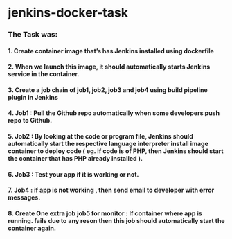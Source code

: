 # jenkins-docker-task

### The Task was:

#### 1.	Create container image that’s has Jenkins installed  using dockerfile 

#### 2.	When we launch this image, it should automatically starts Jenkins service in the container.

#### 3.	Create a job chain of job1, job2, job3 and  job4 using build pipeline plugin in Jenkins 

#### 4.	 Job1 : Pull  the Github repo automatically when some developers push repo to Github.

#### 5.	 Job2 : By looking at the code or program file, Jenkins should automatically start the respective language interpreter install image container to deploy code ( eg. If code is of  PHP, then Jenkins should start the container that has PHP already installed ).

#### 6.	Job3 : Test your app if it  is working or not.

#### 7.	Job4 : if app is not working , then send email to developer with error messages.

#### 8.	Create One extra job job5 for monitor : If container where app is running. fails due to any reson then this job should automatically start the container again.
